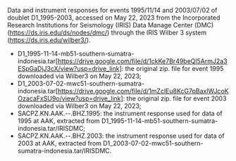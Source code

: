 Data and instrument responses for events 1995/11/14 and 2003/07/02 of doublet D1_1995-2003, accessed on May 22, 2023 from the Incorporated Research Institutions for Seismology (IRIS) Data Manage Center (DMC) (https://ds.iris.edu/ds/nodes/dmc/) through the IRIS Wilber 3 system (https://ds.iris.edu/wilber3/).
- D1_1995-11-14-mb51-southern-sumatra-indonesia.tar[https://drive.google.com/file/d/1ckKe7Br49beQl5ArmJ2a3ESpGaDjJ3cX/view?usp=drive_link]: the original zip. file for event 1995 downloaded via Wilber3 on May 22, 2023;
- D1_2003-07-02-mwc51-southern-sumatra-indonesia.tar[https://drive.google.com/file/d/1mZclEu8KcG7pBaxlWJcoKOzacaFxSU9o/view?usp=drive_link]: the original zip. file for event 2003 downloaded via Wilber3 on May 22, 2023;
- SACPZ.KN.AAK.--.BHZ.1995: the instrument response used for data of 1995 at AAK, extracted from D1_1995-11-14-mb51-southern-sumatra-indonesia.tar/IRISDMC;
- SACPZ.KN.AAK.--.BHZ.2003: the instrument response used for data of 2003 at AAK, extracted from D1_2003-07-02-mwc51-southern-sumatra-indonesia.tar/IRISDMC.
